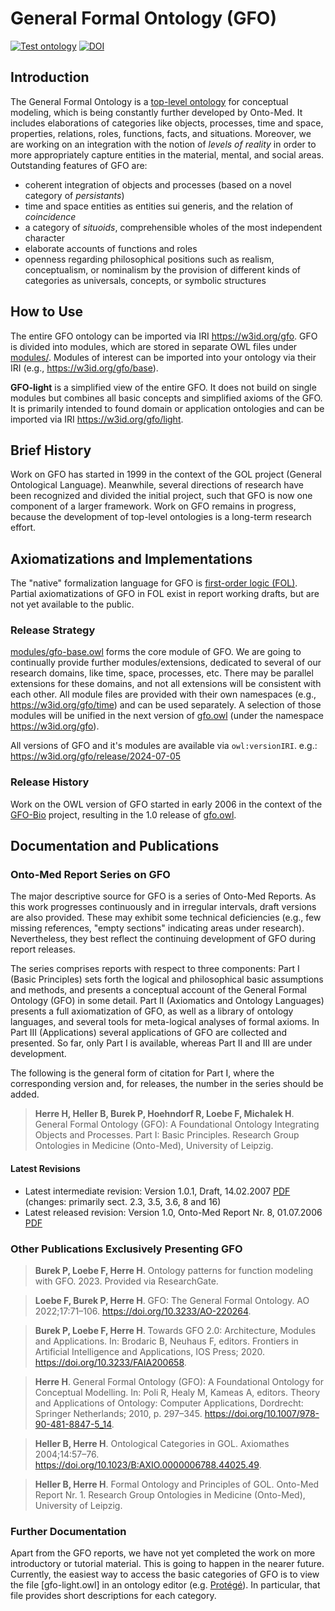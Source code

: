 # General Formal Ontology (GFO)

[![Test ontology](https://github.com/Onto-Med/GFO/actions/workflows/test.yml/badge.svg?branch=main)](https://github.com/Onto-Med/GFO/actions/workflows/test.yml)
[![DOI](https://zenodo.org/badge/220933953.svg)](https://zenodo.org/badge/latestdoi/220933953)

## Introduction
The General Formal Ontology is a [top-level ontology](http://en.wikipedia.org/wiki/Upper_ontology_%28computer_science%29) for conceptual modeling, which is being constantly further developed by Onto-Med. It includes elaborations of categories like objects, processes, time and space, properties, relations, roles, functions, facts, and situations. Moreover, we are working on an integration with the notion of *levels of reality* in order to more appropriately capture entities in the material, mental, and social areas. Outstanding features of GFO are:

* coherent integration of objects and processes (based on a novel category of *persistants*)
* time and space entities as entities sui generis, and the relation of *coincidence*
* a category of *situoids*, comprehensible wholes of the most independent character
* elaborate accounts of functions and roles
* openness regarding philosophical positions such as realism, conceptualism, or nominalism by the provision of different kinds of categories as universals, concepts, or symbolic structures

## How to Use
The entire GFO ontology can be imported via IRI https://w3id.org/gfo. GFO is divided into modules, which are stored in separate OWL files under [modules/](modules/). Modules of interest can be imported into your ontology via their IRI (e.g., https://w3id.org/gfo/base).

**GFO-light** is a simplified view of the entire GFO. It does not build on single modules but combines all basic concepts and simplified axioms of the GFO. It is primarily intended to found domain or application ontologies and can be imported via IRI https://w3id.org/gfo/light.

## Brief History
Work on GFO has started in 1999 in the context of the GOL project (General Ontological Language). Meanwhile, several directions of research have been recognized and divided the initial project, such that GFO is now one component of a larger framework. Work on GFO remains in progress, because the development of top-level ontologies is a long-term research effort.

## Axiomatizations and Implementations
The "native" formalization language for GFO is [first-order logic (FOL)](https://en.wikipedia.org/wiki/First-order_logic). Partial axiomatizations of GFO in FOL exist in report working drafts, but are not yet available to the public.

### Release Strategy
[modules/gfo-base.owl](modules/gfo-base.owl) forms the core module of GFO. We are going to continually provide further modules/extensions, dedicated to several of our research domains, like time, space, processes, etc. There may be parallel extensions for these domains, and not all extensions will be consistent with each other. All module files are provided with their own namespaces (e.g., https://w3id.org/gfo/time) and can be used separately. A selection of those modules will be unified in the next version of [gfo.owl](gfo.owl) (under the namespace https://w3id.org/gfo).

All versions of GFO and it's modules are available via `owl:versionIRI`. e.g.: https://w3id.org/gfo/release/2024-07-05

### Release History
Work on the OWL version of GFO started in early 2006 in the context of the [GFO-Bio](http://www.onto-med.de/ontologies/gfo-bio/index.jsp) project, resulting in the 1.0 release of [gfo.owl](gfo.owl).

## Documentation and Publications
### Onto-Med Report Series on GFO
The major descriptive source for GFO is a series of Onto-Med Reports. As this work progresses continuously and in irregular intervals, draft versions are also provided. These may exhibit some technical deficiencies (e.g., few missing references, "empty sections" indicating areas under research). Nevertheless, they best reflect the continuing development of GFO during report releases.

The series comprises reports with respect to three components: Part I (Basic Principles) sets forth the logical and philosophical basic assumptions and methods, and presents a conceptual account of the General Formal Ontology (GFO) in some detail. Part II (Axiomatics and Ontology Languages) presents a full axiomatization of GFO, as well as a library of ontology languages, and several tools for meta-logical analyses of formal axioms. In Part III (Applications) several applications of GFO are collected and presented. So far, only Part I is available, whereas Part II and III are under development.

The following is the general form of citation for Part I, where the corresponding version and, for releases, the number in the series should be added.

> **Herre H, Heller B, Burek P, Hoehndorf R, Loebe F, Michalek H**. General Formal Ontology (GFO): A Foundational Ontology Integrating Objects and Processes. Part I: Basic Principles. Research Group Ontologies in Medicine (Onto-Med), University of Leipzig.

#### Latest Revisions
* Latest intermediate revision: Version 1.0.1, Draft, 14.02.2007 [PDF](https://www.onto-med.de/sites/www.onto-med.de/files/files/uploads/Publications/2007/gfo-part1-v1-0-1.pdf) (changes: primarily sect. 2.3, 3.5, 3.6, 8 and 16)
* Latest released revision: Version 1.0, Onto-Med Report Nr. 8, 01.07.2006 [PDF](https://www.onto-med.de/sites/www.onto-med.de/files/files/uploads/Publications/2006/om-report-no8.pdf)

### Other Publications Exclusively Presenting GFO
> **Burek P, Loebe F, Herre H**. Ontology patterns for function modeling with GFO. 2023. Provided via ResearchGate.

> **Loebe F, Burek P, Herre H**. GFO: The General Formal Ontology. AO 2022;17:71–106. https://doi.org/10.3233/AO-220264.

> **Burek P, Loebe F, Herre H**. Towards GFO 2.0: Architecture, Modules and Applications. In: Brodaric B, Neuhaus F, editors. Frontiers in Artificial Intelligence and Applications, IOS Press; 2020. https://doi.org/10.3233/FAIA200658.

> **Herre H**. General Formal Ontology (GFO): A Foundational Ontology for Conceptual Modelling. In: Poli R, Healy M, Kameas A, editors. Theory and Applications of Ontology: Computer Applications, Dordrecht: Springer Netherlands; 2010, p. 297–345. https://doi.org/10.1007/978-90-481-8847-5_14.

> **Heller B, Herre H**. Ontological Categories in GOL. Axiomathes 2004;14:57–76. https://doi.org/10.1023/B:AXIO.0000006788.44025.49.

> **Heller B, Herre H**. Formal Ontology and Principles of GOL. Onto-Med Report Nr. 1. Research Group Ontologies in Medicine (Onto-Med), University of Leipzig.

### Further Documentation
Apart from the GFO reports, we have not yet completed the work on more introductory or tutorial material. This is going to happen in the nearer future. Currently, the easiest way to access the basic categories of GFO is to view the file [gfo-light.owl] in an ontology editor (e.g. [Protégé](https://protege.stanford.edu)). In particular, that file provides short descriptions for each category.
